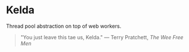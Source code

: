 # Kelda

Thread pool abstraction on top of web workers.

> "You just leave this tae us, Kelda."
> ― Terry Pratchett, _The Wee Free Men_
